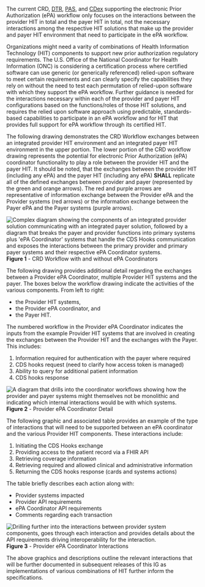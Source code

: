 <div markdown="1" class="new-content">

The current CRD, [DTR](http://hl7.org/fhir/us/davinci-dtr), [PAS](http://hl7.org/fhir/us/davinci-pas), and [CDex](http://hl7.org/fhir/us/davinci-cdex) supporting the electronic Prior Authorization (ePA) workflow only focuses on the interactions between the provider HIT in total and the payer HIT in total, not the necessary interactions among the respective HIT solutions that make up the provider and payer HIT environment that need to participate in the ePA workflow.

Organizations might need a varity of combinations of Health Information Technology (HIT) components to support new prior authorization regulatory requirements.  The U.S. Office of the National Coordinator for Health Information (ONC) is considering a certification process where certified software can use generic (or generically referenced) relied-upon software to meet certain requirements and can clearly specify the capabilities they rely on without the need to test each permutation of relied-upon software with which they support the ePA workflow. Further guidance is needed for the interactions necessary within each of the provider and payer HIT configurations based on the functions/roles of those HIT solutions, and requires the relied upon software approach using predictable, standards-based capabilities to participate in an ePA workflow and for HIT that provides full support for ePA workflow through its certified HIT.

The following drawing demonstrates the CRD Workflow exchanges between an integrated provider HIT environment and an integrated payer HIT environment in the upper portion.  The lower portion of the CRD workflow drawing represents the potential for electronic Prior Authorization (ePA) coordinator functionality to play a role between the provider HIT and the payer HIT.  It should be noted, that the exchanges between the provider HIT (including any ePA) and the payer HIT (including any ePA) **SHALL** replicate all of the defined exchanges between provider and payer (represented by the green and orange arrows).  The red and purple arrows are representative of information exchange between the Provider ePA and the Provider systems (red arrows) or the information exchange between the Payer ePA and the Payer systems (purple arrows).

<div>
	<img src="epA-workflow.png" alt="Complex diagram showing the components of an integrated provider solution communicating with an integrated payer solution, followed by a diagram that breaks the payer and provider functions into primary systems plus 'ePA Coordinator' systems that handle the CDS Hooks communication and exposes the interactions between the primary provider and primary payer systems and their respective ePA Coordinator systems."/>
	<b>Figure 1</b> - CRD Workflow with and without ePA Coordinators
</div>

The following drawing provides additional detail regarding the exchanges between a Provider ePA Coordinator, multiple Provider HIT systems and the payer.  The boxes below the workflow drawing indicate the activities of the various components. From left to right: 

* the Provider HIT systems,
* the Provider ePA coordinator, and
* the Payer HIT.

The numbered workflow in the Provider ePA Coordinator indicates the inputs from the example Provider HIT systems that are involved in creating the exchanges between the Provider HIT and the exchanges with the Payer. This includes:

1. Information required for authentication with the payer where required
2. CDS hooks request (need to clarify how access token is managed)
3. Ability to query for additional patient information
4. CDS hooks response

<div>
	<img src="ePA-coord-detail.png" alt="A diagram that drills into the coordinator workflows showing how the provider and payer systems might themselves not be monolithic and indicating which internal interactions would be with which systems."/>
	<b>Figure 2</b> - Provider ePA Coordinator Detail
</div>

The following graphic and associated table provides an example of the type of interactions that will need to be supported between an ePA coordinator and the various Provider HIT components.  These interactions include:

1. Initiating the CDS Hooks exchange
2. Providing access to the patient record via a FHIR API
3. Retrieving coverage information
4. Retrieving required and allowed clinical and administrative information
5. Returning the CDS hooks response (cards and systems actions)

The table briefly describes each action along with:

* Provider systems impacted
* Provider API requirements
* ePA Coordinator API requirements
* Comments regarding each transaction

<div>
	<img src="ePA-coord-interactions.png" alt="Drilling further into the interactions between provider system components, goes through each interaction and provides details about the API requirements driving interoperability for the interaction."/>
	<b>Figure 3</b> - Provider ePA Coordinator Interactions
</div>

The above graphics and descriptions outline the relevant interactions that will be further documented in subsequent releases of this IG as implementations of various combinations of HIT further inform the specifications.
</div>